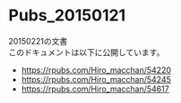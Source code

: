 # Pubs_20150121
20150221の文書   
このドキュメントは以下に公開しています。  
- https://rpubs.com/Hiro_macchan/54220  
- https://rpubs.com/Hiro_macchan/54245  
- https://rpubs.com/Hiro_macchan/54617  
